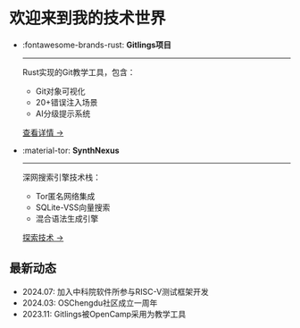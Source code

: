 # 欢迎来到我的技术世界

<div class="grid cards" markdown>

-   :fontawesome-brands-rust: __Gitlings项目__

    ---

    Rust实现的Git教学工具，包含：
    
    - Git对象可视化
    - 20+错误注入场景
    - AI分级提示系统

    [查看详情 →](projects/gitlings.md)

-   :material-tor: __SynthNexus__

    ---

    深网搜索引擎技术栈：
    
    - Tor匿名网络集成
    - SQLite-VSS向量搜索
    - 混合语法生成引擎

    [探索技术 →](projects/synthnexus.md)

</div>

## 最新动态

- 2024.07: 加入中科院软件所参与RISC-V测试框架开发
- 2024.03: OSChengdu社区成立一周年
- 2023.11: Gitlings被OpenCamp采用为教学工具
